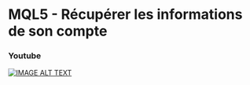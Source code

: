 # MQL5 - Récupérer les informations de son compte

### Youtube

[![IMAGE ALT TEXT](http://img.youtube.com/vi/HTrsJZx6P7o/0.jpg)](http://www.youtube.com/watch?v=HTrsJZx6P7o "MQL5 - Récupérer les informations de son compte")